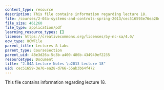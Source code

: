 ```yaml
---
content_type: resource
description: This file contains information regarding lecture 18.
file: /courses/2-04a-systems-and-controls-spring-2013/cec516593e76ea28d76655ab3b64f472_MIT2_04AS13_Lecture18.pdf
file_size: 461260
file_type: application/pdf
learning_resource_types: []
license: https://creativecommons.org/licenses/by-nc-sa/4.0/
ocw_type: OCWFile
parent_title: Lectures & Labs
parent_type: CourseSection
parent_uid: 48e3d26a-5c3b-a400-486b-434949ef2235
resourcetype: Document
title: "2.04A Lecture Notes \u2013 Lecture 18"
uid: cec51659-3e76-ea28-d766-55ab3b64f472
---
```

This file contains information regarding lecture 18.